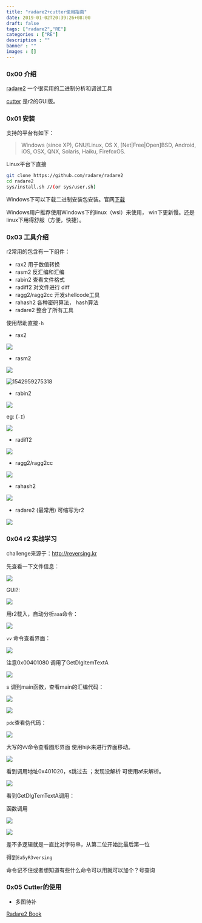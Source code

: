 ```yaml
---
title: "radare2+cutter使用指南"
date: 2019-01-02T20:39:26+08:00
draft: false
tags: ["radare2","RE"]
categories : ["RE"]
description : ""
banner : ""
images : []
---
```



### 0x00 介绍

[radare2](https://github.com/radare/radare2) 一个很实用的二进制分析和调试工具

[cutter](https://github.com/radareorg/cutter) 是r2的GUI版。

### 0x01 安装

支持的平台有如下：

> Windows (since XP), GNU/Linux, OS X, [Net|Free|Open]BSD,
> Android, iOS, OSX, QNX, Solaris, Haiku, FirefoxOS.

Linux平台下直接

```bash
git clone https://github.com/radare/radare2
cd radare2
sys/install.sh //(or sys/user.sh)
```

Windows下可以下载二进制安装包安装。官网[下载](https://www.radare.org/r/) 

Windows用户推荐使用Windows下的linux（wsl）来使用， win下更新慢。还是linux下用得舒服（方便，快捷）。

### 0x03 工具介绍

r2常用的包含有一下组件：

- rax2 用于数值转换
- rasm2  反汇编和汇编
- rabin2   查看文件格式
- radiff2 对文件进行 diff
- ragg2/ragg2­cc  开发shellcode工具
- rahash2  各种密码算法， hash算法
- radare2 整合了所有工具

使用帮助直接`-h`

- rax2

![](http://my-md-1253484710.coscd.myqcloud.com/20181123153746.png)

- rasm2  

![](http://my-md-1253484710.coscd.myqcloud.com/20181123153901.png)

![1542959275318](E:\笔记\Typora\学习日记\assets\1542959275318.png)

- rabin2  

![](http://my-md-1253484710.coscd.myqcloud.com/20181123154355.png)

eg: (`-I`)

![](http://my-md-1253484710.coscd.myqcloud.com/20181123154422.png)

- radiff2 

![](http://my-md-1253484710.coscd.myqcloud.com/20181123154448.png)

- ragg2/ragg2­cc  

![](http://my-md-1253484710.coscd.myqcloud.com/20181123154514.png)

- rahash2 

![](http://my-md-1253484710.coscd.myqcloud.com/20181123154604.png)



- radare2 (最常用) 可缩写为r2

![](http://my-md-1253484710.coscd.myqcloud.com/20181123155156.png)

### 0x04 r2 实战学习

challenge来源于：http://reversing.kr

先查看一下文件信息：

![](http://my-md-1253484710.coscd.myqcloud.com/20181123155334.png)

GUI?:

![](http://my-md-1253484710.coscd.myqcloud.com/20181123155444.png)

用r2载入，自动分析`aaa`命令：

![](http://my-md-1253484710.coscd.myqcloud.com/20181123155649.png)

`vv` 命令查看界面：

![](http://my-md-1253484710.coscd.myqcloud.com/20181123160028.png)

注意0x00401080 调用了GetDlgItemTextA

![](http://my-md-1253484710.coscd.myqcloud.com/20181123160457.png)

s 调到main函数，查看main的汇编代码：

![](http://my-md-1253484710.coscd.myqcloud.com/20181123160744.png)

![](http://my-md-1253484710.coscd.myqcloud.com/20181123160818.png)

`pdc`查看伪代码：

![](http://my-md-1253484710.coscd.myqcloud.com/20181123161145.png)

大写的`VV`命令查看图形界面 使用hijk来进行界面移动。

![](http://my-md-1253484710.coscd.myqcloud.com/20181123161242.png)

看到调用地址0x401020，s跳过去 ；发现没解析 可使用af来解析。 

![](http://my-md-1253484710.coscd.myqcloud.com/20181123162026.png)

看到GetDlgTemTextA调用：

函数调用

![](http://my-md-1253484710.coscd.myqcloud.com/20181123162157.png)



![](http://my-md-1253484710.coscd.myqcloud.com/20181123162302.png)



差不多逻辑就是一直比对字符串，从第二位开始比最后第一位

得到`Ea5yR3versing`

命令记不住或者想知道有些什么命令可以用就可以加个？号查询

### 0x05 Cutter的使用



- 多图待补



[Radare2 Book](https://legacy.gitbook.com/book/radare/radare2book/details)

